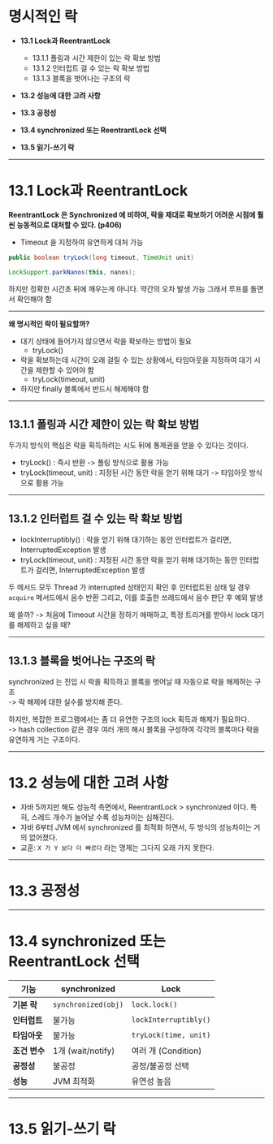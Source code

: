# 명시적인 락

- **13.1 Lock과 ReentrantLock**
    - 13.1.1 폴링과 시간 제한이 있는 락 확보 방법
    - 13.1.2 인터럽트 걸 수 있는 락 확보 방법
    - 13.1.3 블록을 벗어나는 구조의 락

- **13.2 성능에 대한 고려 사항**
- **13.3 공정성**
- **13.4 synchronized 또는 ReentrantLock 선택**
- **13.5 읽기-쓰기 락**

--- 

# 13.1 Lock과 ReentrantLock

**ReentrantLock 은 Synchronized 에 비하여, 락을 제대로 확보하기 어려운 시점에 훨씬 능동적으로 대처할 수 있다. (p406)**

- Timeout 을 지정하여 유연하게 대처 가능

``` java
public boolean tryLock(long timeout, TimeUnit unit)

LockSupport.parkNanos(this, nanos);
```

하지만 정확한 시간초 뒤에 깨우는게 아니다. 약간의 오차 발생 가능 그래서 루프를 돌면서 확인해야 함

---

**왜 명시적인 락이 필요할까?**

- 대기 상태에 들어가지 않으면서 락을 확보하는 방법이 필요
    - tryLock()
- 락을 확보하는데 시간이 오래 걸릴 수 있는 상황에서, 타임아웃을 지정하여 대기 시간을 제한할 수 있어야 함
    - tryLock(timeout, unit)
- 하지만 finally 블록에서 반드시 해제해야 함

---

## 13.1.1 폴링과 시간 제한이 있는 락 확보 방법

두가지 방식의 핵심은 락을 획득하려는 시도 뒤에 통제권을 얻을 수 있다는 것이다.

- tryLock() : 즉시 반환 -> 폴링 방식으로 활용 가능
- tryLock(timeout, unit) : 지정된 시간 동안 락을 얻기 위해 대기 -> 타임아웃 방식으로 활용 가능

--- 

## 13.1.2 인터럽트 걸 수 있는 락 확보 방법

- lockInterruptibly() : 락을 얻기 위해 대기하는 동안 인터럽트가 걸리면, InterruptedException 발생
- tryLock(timeout, unit) : 지정된 시간 동안 락을 얻기 위해 대기하는 동안 인터럽트가 걸리면, InterruptedException 발생

두 메서드 모두 Thread 가 interrupted 상태인지 확인 후 인터럽트된 상태 일 경우 `acquire` 메서드에서 음수 반환 그리고, 이를 호출한 쓰레드에서 음수 판단 후 예외 발생

왜 쓸까? -> 처음에 Timeout 시간을 정하기 애매하고, 특정 트리거를 받아서 lock 대기를 해제하고 싶을 때?

--- 

## 13.1.3 블록을 벗어나는 구조의 락

synchronized 는 진입 시 락을 획득하고 블록을 벗어날 때 자동으로 락을 해제하는 구조  
-> 락 해제에 대한 실수를 방지해 준다.

하지만, 복잡한 프로그램에서는 좀 더 유연한 구조의 lock 획득과 해제가 필요하다.  
-> hash collection 같은 경우 여러 개의 해시 블록을 구성하여 각각의 블록마다 락을 유연하게 거는 구조이다.

---

# 13.2 성능에 대한 고려 사항

- 자바 5까지만 해도 성능적 측면에서, ReentrantLock > synchronized 이다. 특히, 스레드 개수가 늘어날 수록 성능차이는 심해진다.
- 자바 6부터 JVM 에서 synchronized 를 최적화 하면서, 두 방식의 성능차이는 거의 없어졌다.
- 교훈: `X 가 Y 보다 더 빠르다` 라는 명제는 그다지 오래 가지 못한다.

---

# 13.3 공정성

---

# 13.4 synchronized 또는 ReentrantLock 선택

| 기능        | synchronized        | Lock                  |
|-----------|---------------------|-----------------------|
| **기본 락**  | `synchronized(obj)` | `lock.lock()`         |
| **인터럽트**  | 불가능                 | `lockInterruptibly()` |
| **타임아웃**  | 불가능                 | `tryLock(time, unit)` |
| **조건 변수** | 1개 (wait/notify)    | 여러 개 (Condition)      |
| **공정성**   | 불공정                 | 공정/불공정 선택             |
| **성능**    | JVM 최적화             | 유연성 높음                |

---

# 13.5 읽기-쓰기 락
